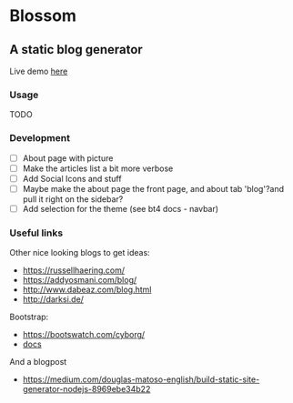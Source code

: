 # Blossom

## A static blog generator

Live demo [here](https://nickgavalas.com)

### Usage

TODO

### Development
- [ ] About page with picture
- [ ] Make the articles list a bit more verbose
- [ ] Add Social Icons and stuff
- [ ] Maybe make the about page the front page, and about tab 'blog'?and pull it right on the sidebar?
- [ ] Add selection for the theme (see bt4 docs - navbar)

### Useful links

Other nice looking blogs to get ideas:
- https://russellhaering.com/
- https://addyosmani.com/blog/
- http://www.dabeaz.com/blog.html
- http://darksi.de/

Bootstrap:
- https://bootswatch.com/cyborg/
- [docs](https://getbootstrap.com/docs/4.0/examples/)

And a blogpost
- https://medium.com/douglas-matoso-english/build-static-site-generator-nodejs-8969ebe34b22
